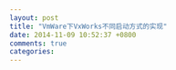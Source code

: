 ```yaml
---
layout: post
title: "VmWare下VxWorks不同启动方式的实现"
date: 2014-11-09 10:52:37 +0800
comments: true
categories: 
---
```

